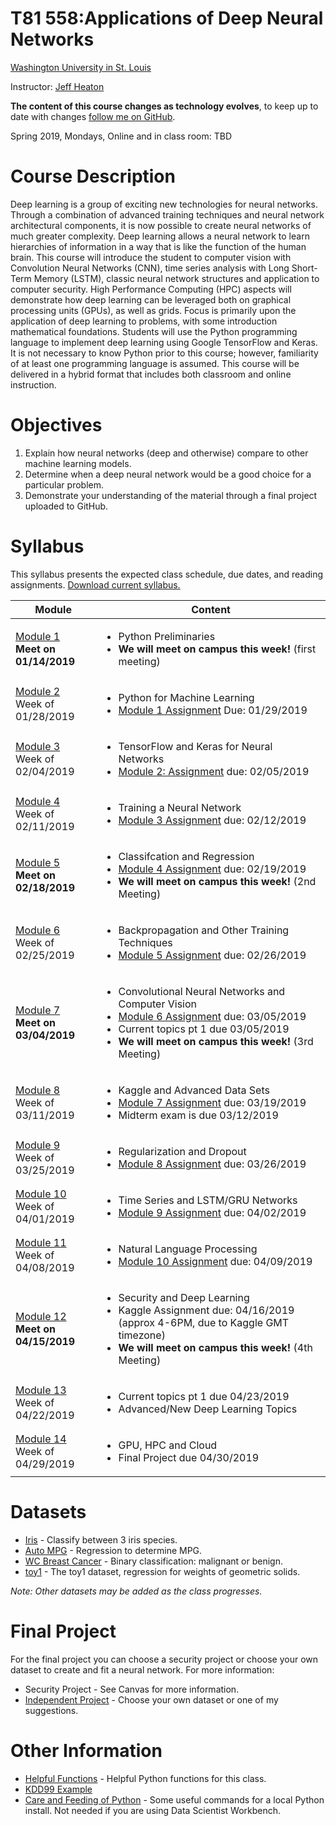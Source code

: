 # T81 558:Applications of Deep Neural Networks
[Washington University in St. Louis](http://www.wustl.edu)

Instructor: [Jeff Heaton](https://sites.wustl.edu/jeffheaton/)

**The content of this course changes as technology evolves**, to keep up to date with changes [follow me on GitHub](https://github.com/jeffheaton).

Spring 2019, Mondays, Online and in class room: TBD

# Course Description

Deep learning is a group of exciting new technologies for neural networks. Through a combination
of advanced training techniques and neural network architectural components, it is now possible
to create neural networks of much greater complexity. Deep learning allows a neural network to
learn hierarchies of information in a way that is like the function of the human brain. This
course will introduce the student to computer vision with Convolution Neural Networks (CNN),
time series analysis with Long Short-Term Memory (LSTM), classic neural network structures and
application to computer security. High Performance Computing (HPC) aspects will demonstrate how
deep learning can be leveraged both on graphical processing units (GPUs), as well as grids. Focus
is primarily upon the application of deep learning to problems, with some introduction mathematical
foundations. Students will use the Python programming language to implement deep learning using
Google TensorFlow and Keras. It is not necessary to know Python prior to this course; however,
familiarity of at least one programming language is assumed. This course will be delivered in a
hybrid format that includes both classroom and online instruction.

# Objectives

1. Explain how neural networks (deep and otherwise) compare to other machine learning models.
2. Determine when a deep neural network would be a good choice for a particular problem.
3. Demonstrate your understanding of the material through a final project uploaded to GitHub.

# Syllabus
This syllabus presents the expected class schedule, due dates, and reading assignments.  [Download current syllabus.](https://raw.githubusercontent.com/jeffheaton/t81_558_deep_learning/master/pdf/t81_558_spring2019_syllabus.pdf)

Module|Content
---|---
[Module 1](https://github.com/jeffheaton/t81_558_deep_learning/blob/master/t81_558_class01_intro_python.ipynb)<br>**Meet on 01/14/2019** | <ul><li>Python Preliminaries<li>**We will meet on campus this week!** (first meeting)</ul>
[Module 2](https://github.com/jeffheaton/t81_558_deep_learning/blob/master/t81_558_class02_python_ml.ipynb)<br>Week of 01/28/2019 | <ul><li>Python for Machine Learning<li>[Module 1 Assignment](https://github.com/jeffheaton/t81_558_deep_learning/blob/master/assignments/assignment_yourname_class1.ipynb) Due: 01/29/2019</ul>
[Module 3](https://github.com/jeffheaton/t81_558_deep_learning/blob/master/t81_558_class03_tensor_flow.ipynb)<br>Week of 02/04/2019 | <ul><li>TensorFlow and Keras for Neural Networks<li>[Module 2: Assignment](https://github.com/jeffheaton/t81_558_deep_learning/blob/master/assignments/assignment_yourname_class2.ipynb) due: 02/05/2019</ul>
[Module 4](https://github.com/jeffheaton/t81_558_deep_learning/blob/master/t81_558_class04_training.ipynb)<br>Week of 02/11/2019 | <ul><li>Training a Neural Network<li>[Module 3 Assignment](https://github.com/jeffheaton/t81_558_deep_learning/blob/master/assignments/assignment_yourname_class3.ipynb) due: 02/12/2019</ul>
[Module 5](https://github.com/jeffheaton/t81_558_deep_learning/blob/master/t81_558_class05_class_reg.ipynb)<br>**Meet on 02/18/2019** | <ul><li>Classifcation and Regression<li>[Module 4 Assignment](https://github.com/jeffheaton/t81_558_deep_learning/blob/master/assignments/assignment_yourname_class4.ipynb) due: 02/19/2019<li>**We will meet on campus this week!** (2nd Meeting)</ul>
[Module 6](https://github.com/jeffheaton/t81_558_deep_learning/blob/master/t81_558_class06_backpropagation.ipynb)<br>Week of 02/25/2019 | <ul><li>Backpropagation and Other Training Techniques<li>[Module 5 Assignment](https://github.com/jeffheaton/t81_558_deep_learning/blob/master/assignments/assignment_yourname_class5.ipynb) due: 02/26/2019</ul>
[Module 7](https://github.com/jeffheaton/t81_558_deep_learning/blob/master/t81_558_class07_cnn.ipynb)<br>**Meet on 03/04/2019** | <ul><li>Convolutional Neural Networks and Computer Vision<li>[Module 6 Assignment](https://github.com/jeffheaton/t81_558_deep_learning/blob/master/assignments/assignment_yourname_class6.ipynb) due: 03/05/2019<li>Current topics pt 1 due 03/05/2019<li>**We will meet on campus this week!** (3rd Meeting)</ul>
[Module 8](https://github.com/jeffheaton/t81_558_deep_learning/blob/master/t81_558_class08_kaggle.ipynb)<br>Week of 03/11/2019 | <ul><li>Kaggle and Advanced Data Sets<li>[Module 7 Assignment](https://github.com/jeffheaton/t81_558_deep_learning/blob/master/assignments/assignment_yourname_class7.ipynb) due: 03/19/2019<li>Midterm exam is due 03/12/2019</ul>
[Module 9](https://github.com/jeffheaton/t81_558_deep_learning/blob/master/t81_558_class09_regularization.ipynb)<br>Week of 03/25/2019 | <ul><li>Regularization and Dropout<li>[Module 8 Assignment](https://github.com/jeffheaton/t81_558_deep_learning/blob/master/assignments/assignment_yourname_class8.ipynb) due: 03/26/2019</ul>
[Module 10](https://github.com/jeffheaton/t81_558_deep_learning/blob/master/t81_558_class10_lstm.ipynb)<br>Week of 04/01/2019 | <ul><li>Time Series and LSTM/GRU Networks<li>[Module 9 Assignment](https://github.com/jeffheaton/t81_558_deep_learning/blob/master/assignments/assignment_yourname_class9.ipynb) due: 04/02/2019</ul>
[Module 11](https://github.com/jeffheaton/t81_558_deep_learning/blob/master/t81_558_class11_text_nlp.ipynb)<br>Week of 04/08/2019 | <ul><li>Natural Language Processing<li>[Module 10 Assignment](https://github.com/jeffheaton/t81_558_deep_learning/blob/master/assignments/assignment_yourname_class10.ipynb) due: 04/09/2019</ul>
[Module 12](https://github.com/jeffheaton/t81_558_deep_learning/blob/master/t81_558_class12_security.ipynb)<br>**Meet on 04/15/2019** | <ul><li>Security and Deep Learning<li>Kaggle Assignment due: 04/16/2019 (approx 4-6PM, due to Kaggle GMT timezone)<li>**We will meet on campus this week!** (4th Meeting)
[Module 13](https://github.com/jeffheaton/t81_558_deep_learning/blob/master/t81_558_class13_adv.ipynb)<br>Week of 04/22/2019 | <ul><li>Current topics pt 1 due 04/23/2019<li>Advanced/New Deep Learning Topics</ul>
[Module 14](https://github.com/jeffheaton/t81_558_deep_learning/blob/master/t81_558_class14_aws.ipynb)<br>Week of 04/29/2019 | <ul><li>GPU, HPC and Cloud<li>Final Project due 04/30/2019</ul>


# Datasets

* [Iris](https://github.com/jeffheaton/t81_558_deep_learning/blob/master/datasets_iris.ipynb) - Classify between 3 iris species.
* [Auto MPG](https://github.com/jeffheaton/t81_558_deep_learning/blob/master/datasets_mpg.ipynb) - Regression to determine MPG.
* [WC Breast Cancer](https://github.com/jeffheaton/t81_558_deep_learning/blob/master/datasets_wcbc.ipynb) - Binary classification: malignant or benign.
* [toy1](https://github.com/jeffheaton/t81_558_deep_learning/blob/master/datasets_toy1.ipynb) - The toy1 dataset, regression for weights of geometric solids.

*Note: Other datasets may be added as the class progresses.*

# Final Project

For the final project you can choose a security project or choose your own dataset to create and fit a neural network.  For more information:

* Security Project - See Canvas for more information.
* [Independent Project](https://github.com/jeffheaton/t81_558_deep_learning/raw/master/pdf/t81_558_independent_project.pdf) - Choose your own dataset or one of my suggestions.

# Other Information

* [Helpful Functions](https://github.com/jeffheaton/t81_558_deep_learning/blob/master/jeffs_helpful.ipynb) - Helpful Python functions for this class.
* [KDD99 Example](https://github.com/jeffheaton/t81_558_deep_learning/blob/master/tf_kdd99.ipynb)
* [Care and Feeding of Python](http://www.heatonresearch.com/content/python_care.html) - Some useful commands for a local Python install.  Not needed if you are using Data Scientist Workbench.
